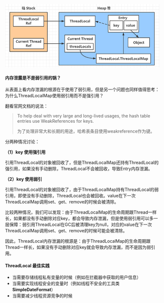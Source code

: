![image-20201030135147366](ThreadLocal.assets/image-20201030135147366.png)

#### 内存泄露是不是弱引用的锅？

从表面上看内存泄漏的根源在于使用了弱引用，但是另一个问题也同样值得思考：为什么ThreadLocalMap使用弱引用而不是强引用？

翻看官网文档的说法：

> To help deal with very large and long-lived usages, the hash table entries use WeakReferences for keys. 
>
> 为了处理非常大和长期的用途，哈希表条目使用weakreference作为键。

分两种情况讨论：

**（1）key 使用强引用**

引用ThreadLocal的对象被回收了，但是ThreadLocalMap还持有ThreadLocal的强引用，如果没有手动删除，ThreadLocal不会被回收，导致Entry内存泄漏。

**（2）key 使用弱引**

引用ThreadLocal的对象被回收了，由于ThreadLocalMap持有ThreadLocal的弱引用，即使没有手动删除，ThreadLocal也会被回收。value在下一次ThreadLocalMap调用set、get、remove的时候会被清除。

比较两种情况，我们可以发现：由于ThreadLocalMap的生命周期跟Thread一样长，如果都没有手动删除对应key，都会导致内存泄漏，但是使用弱引用可以多一层保障：弱引用ThreadLocal在GC后被清理key为null，对应的value在下一次ThreadLocalMap调用set、get、remove的时候可能会被清除。

因此，ThreadLocal内存泄漏的根源是：由于ThreadLocalMap的生命周期跟Thread一样长，如果没有手动删除对应key就会导致内存泄漏，而不是因为弱引用。

#### ThreadLocal 最佳实践

- 当需要存储线程私有变量的时候（例如在拦截器中获取的用户信息）
- 当需要实现线程安全的变量时（例如线程不安全的工具类**SimpleDateFormat**）
- 当需要减少线程资源竞争的时候